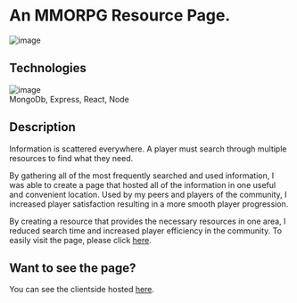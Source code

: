 # An MMORPG Resource Page.
![image](https://user-images.githubusercontent.com/98493892/211601180-c57c7b23-4839-4ab6-8a0b-dee148d7b521.png)

## Technologies 
![image](https://user-images.githubusercontent.com/98493892/211602376-9b4b59e1-1ccf-4cfb-9bcc-54aec60971c6.png)\
MongoDb, Express, React, Node

## Description
Information is scattered everywhere.
A player must search through multiple resources to find what they need.

By gathering all of the most frequently searched and used information, I was able to create a page that hosted all of the information in one useful and convenient location. Used by my peers and players of the community, I increased player satisfaction resulting in a more smooth player progression.

By creating a resource that provides the necessary resources in one area, I reduced search time and increased player efficiency in the community.
To easily visit the page, please click [here](https://nguyenvbrc.github.io/OmokPlace/).

## Want to see the page?
You can see the clientside hosted [here](https://nguyenvbrc.github.io/OmokPlace/).

